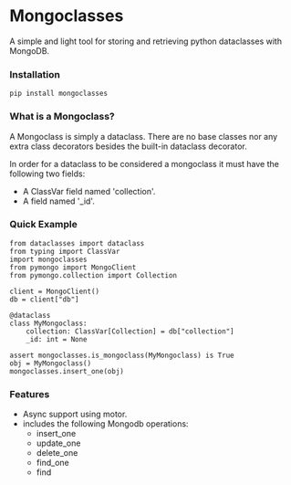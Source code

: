 # Mongoclasses

A simple and light tool for storing and retrieving python dataclasses with MongoDB.


### Installation
```
pip install mongoclasses
```


### What is a Mongoclass?
A Mongoclass is simply a dataclass. There are no base classes nor any extra class decorators besides
the built-in dataclass decorator.

In order for a dataclass to be considered a mongoclass it must have the following two fields:

- A ClassVar field named 'collection'.
- A field named '_id'.


### Quick Example
```
from dataclasses import dataclass
from typing import ClassVar
import mongoclasses
from pymongo import MongoClient
from pymongo.collection import Collection

client = MongoClient()
db = client["db"]

@dataclass
class MyMongoclass:
    collection: ClassVar[Collection] = db["collection"]
    _id: int = None

assert mongoclasses.is_mongoclass(MyMongoclass) is True
obj = MyMongoclass()
mongoclasses.insert_one(obj)
```

### Features
- Async support using motor.
- includes the following Mongodb operations:
    - insert_one
    - update_one
    - delete_one
    - find_one
    - find
